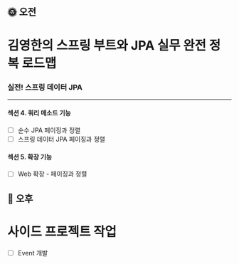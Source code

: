 ## :sun_with_face: 오전

# 김영한의 스프링 부트와 JPA 실무 완전 정복 로드맵
### 실전! 스프링 데이터 JPA
--- ---
#### 섹션 4. 쿼리 메소드 기능
- [ ] 순수 JPA 페이징과 정렬
- [ ] 스프링 데이터 JPA 페이징과 정렬

#### 섹션 5. 확장 기능
- [ ] Web 확장 - 페이징과 정렬

## :full_moon_with_face: 오후

# 사이드 프로젝트 작업

- [ ] Event 개발